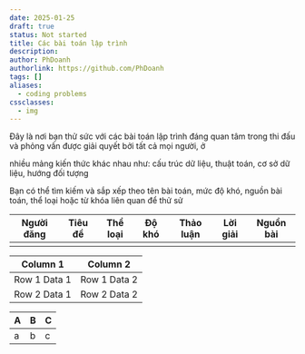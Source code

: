```yaml
---
date: 2025-01-25
draft: true
status: Not started
title: Các bài toán lập trình
description:
author: PhDoanh
authorlink: https://github.com/PhDoanh
tags: []
aliases:
  - coding problems
cssclasses:
  - img
---
```

Đây là nơi bạn thử sức với các bài toán lập trình đáng quan tâm trong thi đấu và phỏng vấn
được giải quyết bởi tất cả mọi người, ở

nhiều mảng kiến thức khác nhau như: cấu trúc dữ liệu, thuật toán, cơ sở dữ liệu, hướng đối tượng

Bạn có thể tìm kiếm và sắp xếp theo tên bài toán, mức độ khó, nguồn bài toán, thể loại hoặc từ khóa liên quan để thử sử   


| Người đăng | Tiêu đề | Thể loại | Độ khó | Thảo luận | Lời giải | Nguồn bài | 
| ---------- | ------- | -------- | ------ | --------- | -------- | --------- |
|            |         |          |        |           |          |           |

<table id="" class="display">
    <thead>
        <tr>
            <th>Column 1</th>
            <th>Column 2</th>
        </tr>
    </thead>
    <tbody>
        <tr>
            <td>Row 1 Data 1</td>
            <td>Row 1 Data 2</td>
        </tr>
        <tr>
            <td>Row 2 Data 1</td>
            <td>Row 2 Data 2</td>
        </tr>
    </tbody>
</table>


| A   | B   | C   |
| --- | --- | --- |
| a   | b   | c   | 
